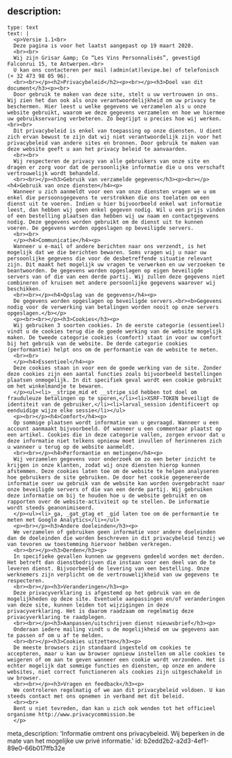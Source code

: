 description:
  -
    type: text
    text: |
      <p>Versie 1.1<br>
      Deze pagina is voor het laatst aangepast op 19 maart 2020.
      <br><br>
      Wij zijn Grisar &amp; Co “Les Vins Personnalisés”, gevestigd Falconrui 15, te Antwerpen.<br>
      U kan ons contacteren per mail (admin(at)levipe.be) of telefonisch (+ 32 473 98 05 96).
      <br><br></p><h2>Privacybeleid</h2><p><br></p><h3>Doel van dit document</h3><p><br>
      Door gebruik te maken van deze site, stelt u uw vertrouwen in ons. Wij zien het dan ook als onze verantwoordelijkheid om uw privacy te beschermen. Hier leest u welke gegevens we verzamelen als u onze website gebruikt, waarom we deze gegevens verzamelen en hoe we hiermee uw gebruikservaring verbeteren. Zo begrijpt u precies hoe wij werken.<br><br>
      Dit privacybeleid is enkel van toepassing op onze diensten. U dient zich ervan bewust te zijn dat wij niet verantwoordelijk zijn voor het privacybeleid van andere sites en bronnen. Door gebruik te maken van deze website geeft u aan het privacy beleid te aanvaarden.
      <br><br>
      Wij respecteren de privacy van alle gebruikers van onze site en dragen er zorg voor dat de persoonlijke informatie die u ons verschaft vertrouwelijk wordt behandeld.
      <br><br></p><h3>Gebruik van verzamelde gegevens</h3><p><br></p><h4>Gebruik van onze diensten</h4><p>
      Wanneer u zich aanmeldt voor een van onze diensten vragen we u om enkel die persoonsgegevens te verstrekken die ons toelaten om een dienst uit te voeren. Indien u hier bijvoorbeeld enkel wat informatie leest, dan hebben wij geen enkel gegeven nodig. Wil u een prijs vinden of een bestelling plaatsen dan hebben wij uw naam en contactgegevens nodig. Deze gegevens worden gebruikt om de dienst uit te kunnen voeren. De gegevens worden opgeslagen op beveiligde servers.
      <br><br>
      </p><h4>Communicatie</h4><p>
      Wanneer u e-mail of andere berichten naar ons verzendt, is het mogelijk dat we die berichten bewaren. Soms vragen wij u naar uw persoonlijke gegevens die voor de desbetreffende situatie relevant zijn. Dit maakt het mogelijk uw vragen te verwerken en uw verzoeken te beantwoorden. De gegevens worden opgeslagen op eigen beveiligde servers van of die van een derde partij. Wij zullen deze gegevens niet combineren of kruisen met andere persoonlijke gegevens waarover wij beschikken.
      <br><br></p><h4>Opslag van de gegevens</h4><p>
      De gegevens worden opgeslagen op beveiligde servers.<br><b>Gegevens nodig voor de verwerking van betalingen worden nooit op onze servers opgeslagen.</b></p>
      <p><br><br></p><h3>Cookies</h3><p>
      Wij gebruiken 3 soorten cookies. In de eerste categorie (essentieel) vindt u de cookies terug die de goede werking van de website mogelijk maken. De tweede categorie cookies (comfort) staat in voor uw comfort bij het gebruik van de website. De derde categorie cookies (performantie) helpt ons om de performantie van de website te meten.
      <br><br>
      </p><h4>Essentieel</h4><p>
      Deze cookies staan in voor een de goede werking van de site. Zonder deze cookies zijn een aantal functies zoals bijvoorbeeld bestellingen plaatsen onmogelijk. In dit specifiek geval wordt een cookie gebruikt om het winkelmandje te bewaren.
      </p><ul><li>__stripe_mid et __stripe_sid hebben tot doel om frauduleuze betalingen op te sporen,</li><li>XSRF-TOKEN beveiligt de identiteit van de gebruiker,</li><li>larval_session identificeert op eenduidige wijze elke sessie</li></ul>
      <p><br></p><h4>Comfort</h4><p>
      Op sommige plaatsen wordt informatie van u gevraagd. Wanneer u een account aanmaakt bijvoorbeeld. Of wanneer u een commentaar plaatst op een artikel. Cookies die in deze categorie vallen, zorgen ervoor dat u deze informatie niet telkens opnieuw moet invullen of herinneren zich u wanneer u terug op de website aanmeldt.
      <br><br></p><h4>Performantie en metingen</h4><p>
      Wij verzamelen gegevens voor onderzoek om zo een beter inzicht te krijgen in onze klanten, zodat wij onze diensten hierop kunnen afstemmen. Deze cookies laten toe om de website te helpen analyseren hoe gebruikers de site gebruiken. De door het cookie gegenereerde informatie over uw gebruik van de website kan worden overgebracht naar onze beveiligde servers of die van een derde partij. Wij gebruiken deze informatie om bij te houden hoe u de website gebruikt en om rapporten over de website-activiteit op te stellen. De informatie wordt steeds geanonimiseerd.
      </p><ul><li>_ga, _gat_gtag et _gid laten toe om de performantie te meten met Google Analytics</li></ul>
      <p><br></p><h3>Andere doeleinden</h3><p>
      We verzamelen of gebruiken geen informatie voor andere doeleinden dan de doeleinden die worden beschreven in dit privacybeleid tenzij we van tevoren uw toestemming hiervoor hebben verkregen.
      <br><br></p><h3>Derden</h3><p>
      In specifieke gevallen kunnen uw gegevens gedeeld worden met derden. Het betreft dan dienstbedrijven die instaan voor een deel van de te leveren dienst. Bijvoorbeeld de levering van een bestelling. Onze werknemers zijn verplicht om de vertrouwelijkheid van uw gegevens te respecteren.
      <br><br></p><h3>Veranderingen</h3><p>
      Deze privacyverklaring is afgestemd op het gebruik van en de mogelijkheden op deze site. Eventuele aanpassingen en/of veranderingen van deze site, kunnen leiden tot wijzigingen in deze privacyverklaring. Het is daarom raadzaam om regelmatig deze privacyverklaring te raadplegen.
      <br><br></p><h3>Aanpassen/uitschrijven dienst nieuwsbrief</h3><p>
      Onderaan iedere mailing vindt u de mogelijkheid om uw gegevens aan te passen of om u af te melden.
      <br><br></p><h3>Cookies uitzetten</h3><p>
      De meeste browsers zijn standaard ingesteld om cookies te accepteren, maar u kan uw browser opnieuw instellen om alle cookies te weigeren of om aan te geven wanneer een cookie wordt verzonden. Het is echter mogelijk dat sommige functies en diensten, op onze en andere websites, niet correct functioneren als cookies zijn uitgeschakeld in uw browser.
      <br><br></p><h3>Vragen en feedback</h3><p>
      We controleren regelmatig of we aan dit privacybeleid voldoen. U kan steeds contact met ons opnemen in verband met dit beleid. 
      <br><br>
      Bent u niet tevreden, dan kan u zich ook wenden tot het officieel organisme http://www.privacycommission.be
      </p>
meta_description: 'Informatie omtrent ons privacybeleid. Wij beperken in de mate van het mogelijke uw privé informatie.'
id: b2edd2b2-a2d3-4ef1-89e0-66b017ffb32e

